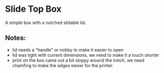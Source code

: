 # Slide Top Box

A simple box with a notched slidable lid.

## Notes:
- lid needs a "handle" or nobby to make it easier to open
- lid was tight with current dimensions, we need to make it a touch shorter
- print on the box came out a bit sloppy around the notch, we need chamfing to make the edges easier for the printer.